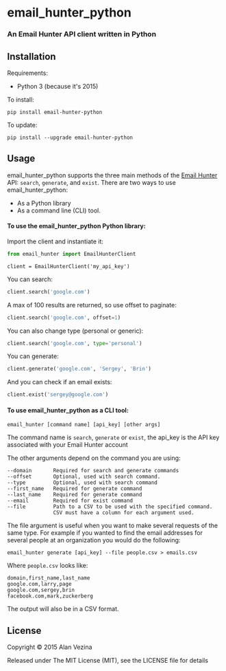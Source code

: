 # email_hunter_python
### An Email Hunter API client written in Python

## Installation
Requirements:

* Python 3 (because it's 2015)


To install:
```
pip install email-hunter-python
```

To update:
```
pip install --upgrade email-hunter-python
```

## Usage

email_hunter_python supports the three main methods of the [Email Hunter](https://emailhunter.co/api/docs) API:
`search`, `generate`, and `exist`. There are two ways to use email_hunter_python:

* As a Python library
* As a command line (CLI) tool.

#### To use the email_hunter_python Python library:

Import the client and instantiate it:
```python
from email_hunter import EmailHunterClient
```
```
client = EmailHunterClient('my_api_key')
```

You can search:
```python
client.search('google.com')
```

A max of 100 results are returned, so use offset to paginate:
```python
client.search('google.com', offset=1)
```

You can also change type (personal or generic):
```python
client.search('google.com', type='personal')
```

You can generate:
```python
client.generate('google.com', 'Sergey', 'Brin')
```

And you can check if an email exists:
```python
client.exist('sergey@google.com')
```

#### To use email_hunter_python as a CLI tool:

```
email_hunter [command name] [api_key] [other args]
```

The command name is `search`, `generate` or `exist`, the api_key is the API key associated with your Email Hunter
account

The other arguments depend on the command you are using:
```
--domain       Required for search and generate commands
--offset       Optional, used with search command.
--type         Optional, used with search command
--first_name   Required for generate command
--last_name    Required for generate command
--email        Required for exist command
--file         Path to a CSV to be used with the specified command.
               CSV must have a column for each argument used.
```

The file argument is useful when you want to make several requests of the same type. For example if you wanted to find
the email addresses for several people at an organization you would do the following:
```
email_hunter generate [api_key] --file people.csv > emails.csv
```
Where `people.csv` looks like:

```
domain,first_name,last_name
google.com,larry,page
google.com,sergey,brin
facebook.com,mark,zuckerberg
```

The output will also be in a CSV format.

## License
Copyright © 2015 Alan Vezina

Released under The MIT License (MIT), see the LICENSE file for details